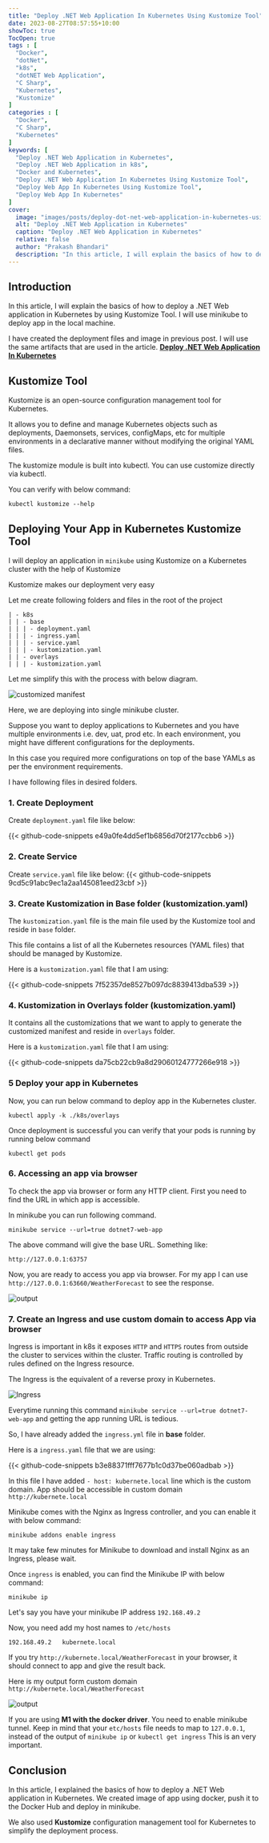 ```yaml
---
title: "Deploy .NET Web Application In Kubernetes Using Kustomize Tool"
date: 2023-08-27T08:57:55+10:00
showToc: true
TocOpen: true
tags : [
  "Docker",
  "dotNet",
  "k8s",
  "dotNET Web Application",
  "C Sharp",
  "Kubernetes",
  "Kustomize"
]
categories : [
  "Docker",
  "C Sharp",
  "Kubernetes"
]
keywords: [
  "Deploy .NET Web Application in Kubernetes",
  "Deploy .NET Web Application in k8s",
  "Docker and Kubernetes",
  "Deploy .NET Web Application In Kubernetes Using Kustomize Tool",
  "Deploy Web App In Kubernetes Using Kustomize Tool",
  "Deploy Web App In Kubernetes"
]
cover:
  image: "images/posts/deploy-dot-net-web-application-in-kubernetes-using-kustomize-tool/deploy-dot-net-web-application-in-kubernetes-using-kustomize-tool.png"
  alt: "Deploy .NET Web Application in Kubernetes"
  caption: "Deploy .NET Web Application in Kubernetes"
  relative: false
  author: "Prakash Bhandari"
  description: "In this article, I will explain the basics of how to deploy a .NET Web application in Kubernetes by using Kustomize Tool"
---
```


## Introduction 
In this article, I will explain the basics of how to deploy a .NET Web application in Kubernetes by using Kustomize Tool.
I will use minikube to deploy app in the local machine.

I have created the deployment files and image in previous post. I will use the same artifacts that are used in the article.
**[Deploy .NET Web Application In Kubernetes](https://www.prakashbhandari.com.np/posts/deploy-dot-net-web-application-in-kubernetes/)**

## Kustomize Tool

Kustomize is an open-source configuration management tool for Kubernetes.

It allows you to define and manage Kubernetes objects such as deployments, Daemonsets, services, configMaps, etc for multiple environments in a declarative manner without modifying the original YAML files.

The kustomize module is built into kubectl. You can use customize directly via kubectl. 

You can verify with below command:
```
kubectl kustomize --help
```

## Deploying Your App in Kubernetes Kustomize Tool

I will deploy an application in `minikube` using Kustomize on a Kubernetes cluster with the help of Kustomize

Kustomize makes our deployment very easy

Let me create following folders and files in the root of the project

```
| - k8s
| | - base
| | | - deployment.yaml
| | | - ingress.yaml
| | | - service.yaml
| | | - kustomization.yaml
| | - overlays
| | | - kustomization.yaml
```

Let me simplify this with the process with below diagram.

![customized manifest](/images/posts/deploy-dot-net-web-application-in-kubernetes-using-kustomize-tool/customized-manifest-arc.png#center)

Here, we are deploying into single minikube cluster. 

Suppose you want to deploy applications to Kubernetes and you have multiple environments i.e. dev, uat, prod etc. 
In each environment, you might have different configurations for the deployments.

In this case you required more configurations on top of the base YAMLs as per the environment requirements.

I have following files in desired folders.

### 1. Create Deployment
 
Create `deployment.yaml` file like below:

{{< github-code-snippets e49a0fe4dd5ef1b6856d70f2177ccbb6 >}}

### 2. Create Service 

Create `service.yaml` file like below:
{{< github-code-snippets 9cd5c91abc9ec1a2aa145081eed23cbf >}}

### 3. Create Kustomization in Base folder (kustomization.yaml)
The `kustomization.yaml` file is the main file used by the Kustomize tool and reside in `base` folder.

This file contains a list of all the Kubernetes resources (YAML files) that should be managed by Kustomize.

Here is a `kustomization.yaml` file that I am using:

{{< github-code-snippets 7f52357de8527b097dc8839413dba539 >}}

### 4. Kustomization in Overlays folder (kustomization.yaml)

It  contains all the customizations that we want to apply to generate the customized manifest and reside in `overlays` folder.

Here is a `kustomization.yaml` file that I am using:

{{< github-code-snippets da75cb22cb9a8d29060124777266e918 >}}

### 5 Deploy your app in Kubernetes

Now, you can run below command to deploy app in the  Kubernetes cluster.

`kubectl apply -k ./k8s/overlays`

Once deployment is successful you can verify that your pods is running by running below command

```
kubectl get pods
```

### 6. Accessing an app via browser

To check the app via browser or form any HTTP client. First you need to find 
the URL in which app is accessible.

In minikube you can run following command. 

```minikube service --url=true dotnet7-web-app```

The above command will give the base URL. Something like:

```
http://127.0.0.1:63757
```

Now, you are ready to access you app via browser. For my app I can use
`http://127.0.0.1:63660/WeatherForecast` to see the response.

![output](/images/posts/deploy-dot-net-web-application-in-kubernetes-using-kustomize-tool/output.png#center)

### 7. Create an Ingress and use custom domain to access App via browser

Ingress is important in k8s it exposes `HTTP` and `HTTPS` routes from outside the cluster to services within the cluster.
Traffic routing is controlled by rules defined on the Ingress resource.

The Ingress is the equivalent of a reverse proxy in Kubernetes.

![Ingress](/images/posts/deploy-dot-net-web-application-in-kubernetes-using-kustomize-tool/ingress-1.png#center)

Everytime running this command ```minikube service --url=true dotnet7-web-app``` and getting 
the app running URL is tedious.

So, I have already added the `ingress.yml` file in **base** folder. 

Here is a `ingress.yaml` file that we are using:

{{< github-code-snippets b3e88371fff7677b1c0d37be060adbab >}}

In this file I have added `- host: kubernete.local` line
which is the custom domain. App should be accessible in custom domain `http://kubernete.local`

Minikube comes with the Nginx as Ingress controller, and you can enable it with below command:

```minikube addons enable ingress```

It may take few minutes for Minikube to download and install Nginx as an Ingress, please wait.

Once `ingress` is enabled, you can find the Minikube IP with below command: 

```minikube ip```

Let's say you have your minikube IP address `192.168.49.2`

Now, you need add my host names to `/etc/hosts`

```
192.168.49.2   kubernete.local
```

If you try `http://kubernete.local/WeatherForecast` in your browser, it should connect to app and give the result back.

Here is my output form custom domain `http://kubernete.local/WeatherForecast`

![output](/images/posts/deploy-dot-net-web-application-in-kubernetes-using-kustomize-tool/output2.png#center)

If you are using **M1 with the docker driver**. You need to enable minikube tunnel. Keep in mind that your `etc/hosts` file needs to map to `127.0.0.1`, instead of the output of `minikube ip` or `kubectl get ingress`
This is an very important.

## Conclusion

In this article, I explained the basics of how to deploy a .NET Web application in Kubernetes.
We created image of app using docker, push it to the Docker Hub and deploy in minikube.

We also used **Kustomize** configuration management tool for Kubernetes to simplify the deployment process.



